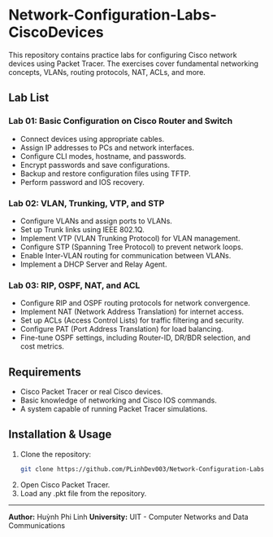 # Network-Configuration-Labs-CiscoDevices

This repository contains practice labs for configuring Cisco network devices using Packet Tracer. The exercises cover fundamental networking concepts, VLANs, routing protocols, NAT, ACLs, and more.

## Lab List

### Lab 01: Basic Configuration on Cisco Router and Switch
- Connect devices using appropriate cables.
- Assign IP addresses to PCs and network interfaces.
- Configure CLI modes, hostname, and passwords.
- Encrypt passwords and save configurations.
- Backup and restore configuration files using TFTP.
- Perform password and IOS recovery.

### Lab 02: VLAN, Trunking, VTP, and STP
- Configure VLANs and assign ports to VLANs.
- Set up Trunk links using IEEE 802.1Q.
- Implement VTP (VLAN Trunking Protocol) for VLAN management.
- Configure STP (Spanning Tree Protocol) to prevent network loops.
- Enable Inter-VLAN routing for communication between VLANs.
- Implement a DHCP Server and Relay Agent.

### Lab 03: RIP, OSPF, NAT, and ACL
- Configure RIP and OSPF routing protocols for network convergence.
- Implement NAT (Network Address Translation) for internet access.
- Set up ACLs (Access Control Lists) for traffic filtering and security.
- Configure PAT (Port Address Translation) for load balancing.
- Fine-tune OSPF settings, including Router-ID, DR/BDR selection, and cost metrics.

## Requirements
- Cisco Packet Tracer or real Cisco devices.
- Basic knowledge of networking and Cisco IOS commands.
- A system capable of running Packet Tracer simulations.

## Installation & Usage
1. Clone the repository:  
   ```bash
   git clone https://github.com/PLinhDev003/Network-Configuration-Labs-CiscoDevices
   ```
2. Open Cisco Packet Tracer.
3. Load any .pkt file from the repository.

---
**Author:** Huỳnh Phi Linh
**University:** UIT - Computer Networks and Data Communications
